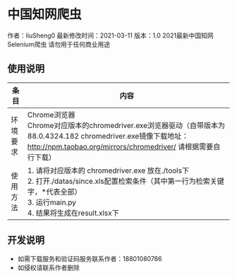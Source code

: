 # 中国知网爬虫
作者：liuSheng0
最新修改时间：2021-03-11
版本：1.0
2021最新中国知网Selenium爬虫 
请勿用于任何商业用途

## 使用说明
| 条目 | 内容 |
| --- | --- |  
| 环境要求 | Chrome浏览器<br>Chrome对应版本的chromedriver.exe浏览器驱动（自带版本为88.0.4324.182  chromedriver.exe镜像下载地址：http://npm.taobao.org/mirrors/chromedriver/ 请根据需要自行下载）|
| 使用方法 | 1. 请将对应版本的 chromedriver.exe 放在./tools下<br>2. 打开./datas/since.xls配置检索条件（其中第一行为检索关键字，*代表全部）<br>3. 运行main.py<br>4. 结果将生成在result.xlsx下 |

## 开发说明
- 如需下载服务和验证码服务联系作者：18801080786  
- 如侵权请联系作者删除  
